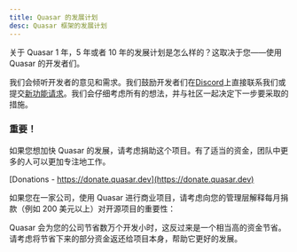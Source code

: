 ```yaml
---
title: Quasar 的发展计划
desc: Quasar 框架的发展计划
---
```


关于 Quasar 1 年，5 年或者 10 年的发展计划是怎么样的？这取决于您——使用 Quasar 的开发者们。

我们会倾听开发者的意见和需求。我们鼓励开发者们在[Discord](https://chat.quasar.dev)上直接联系我们或提交[新功能请求](https://github.com/quasarframework/quasar/issues/new/choose)。我们会仔细考虑所有的想法，并与社区一起决定下一步要采取的措施。

<q-btn push class="q-my-sm q-py-sm" no-caps color="brand-primary" icon-right="launch" label="https://roadmap.quasar.dev" href="https://roadmap.quasar.dev" target="_blank" rel="noopener" />

### 重要！


如果您想加快 Quasar 的发展，请考虑捐助这个项目。有了适当的资金，团队中更多的人可以更加专注地工作。

[Donations - https://donate.quasar.dev](https://donate.quasar.dev)

如果您在一家公司，使用 Quasar 进行商业项目，请考虑向您的管理层解释每月捐款（例如 200 美元以上）对开源项目的重要性：

Quasar 会为您的公司节省数万个开发小时，这反过来是一个相当高的资金节省。请考虑将节省下来的部分资金返还给项目本身，帮助它更好的发展。

